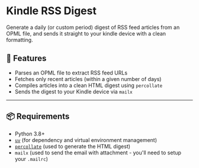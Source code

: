 # Kindle RSS Digest

Generate a daily (or custom period) digest of RSS feed articles from an OPML file, and sends it straight to your kindle device with a clean formatting.

## 🧰 Features

- Parses an OPML file to extract RSS feed URLs
- Fetches only recent articles (within a given number of days)
- Compiles articles into a clean HTML digest using `percollate`
- Sends the digest to your Kindle device via `mailx`

---

## 📦 Requirements

- Python 3.8+
- [`uv`](https://github.com/astral-sh/uv) (for dependency and virtual environment management)
- [`percollate`](https://github.com/danburzo/percollate) (used to generate the HTML digest)
- `mailx` (used to send the email with attachment - you'll need to setup your `.mailrc`)
